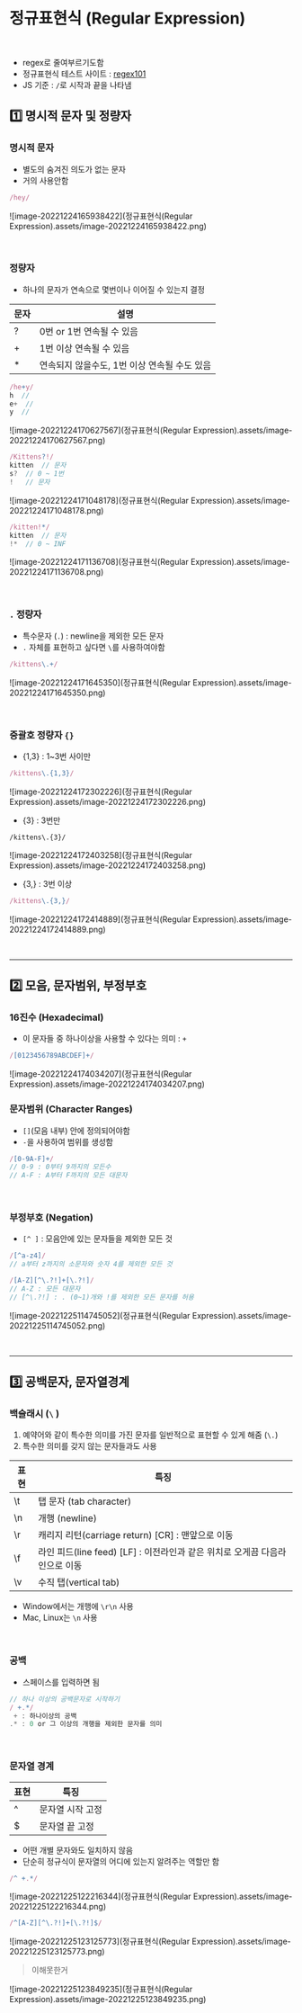 # 정규표현식  (Regular Expression)

​     

- regex로 줄여부르기도함
- 정규표현식 테스트 사이트 : [regex101](https://regex101.com/)
- JS 기준 : `/`로 시작과 끝을 나타냄



## 1️⃣ 명시적 문자 및 정량자

### 명시적 문자

- 별도의 숨겨진 의도가 없는 문자
- 거의 사용안함

```js
/hey/
```

![image-20221224165938422](정규표현식(Regular Expression).assets/image-20221224165938422.png)

​    

### 정량자

- 하나의 문자가 연속으로 몇번이나 이어질 수 있는지 결정

| 문자 | 설명                                         |
| ---- | -------------------------------------------- |
| ?    | 0번 or 1번 연속될 수 있음                    |
| +    | 1번 이상 연속될 수 있음                      |
| *    | 연속되지 않을수도, 1번 이상 연속될 수도 있음 |

```js
/he+y/
h  //  
e+  //
y  //
```

![image-20221224170627567](정규표현식(Regular Expression).assets/image-20221224170627567.png)

 ```js
 /Kittens?!/
 kitten  // 문자
 s?  // 0 ~ 1번
 !	 // 문자
 ```

![image-20221224171048178](정규표현식(Regular Expression).assets/image-20221224171048178.png)

```js
/kitten!*/
kitten  // 문자
!*  // 0 ~ INF
```

![image-20221224171136708](정규표현식(Regular Expression).assets/image-20221224171136708.png)

​    

### `.` 정량자

- 특수문자 (`.`) : newline을 제외한 모든 문자
- `.` 자체를 표현하고 싶다면 `\`를 사용하여야함

```js
/kittens\.+/
```

![image-20221224171645350](정규표현식(Regular Expression).assets/image-20221224171645350.png)

​     

### 중괄호 정량자 `{}`

- {1,3} : 1~3번 사이만

```js
/kittens\.{1,3}/
```

![image-20221224172302226](정규표현식(Regular Expression).assets/image-20221224172302226.png)

- {3} : 3번만

```
/kittens\.{3}/
```

![image-20221224172403258](정규표현식(Regular Expression).assets/image-20221224172403258.png)

- {3,} : 3번 이상

```js
/kittens\.{3,}/
```

![image-20221224172414889](정규표현식(Regular Expression).assets/image-20221224172414889.png)

​    

---

## 2️⃣ 모음, 문자범위, 부정부호

### 16진수 (Hexadecimal)

- 이 문자들 중 하나이상을 사용할 수 있다는 의미 : `+`

```js
/[0123456789ABCDEF]+/
```

![image-20221224174034207](정규표현식(Regular Expression).assets/image-20221224174034207.png)



### 문자범위  (Character Ranges)

- `[]`(모음 내부) 안에 정의되어야함
- `-`을 사용하여 범위를 생성함

```js
/[0-9A-F]+/
// 0-9 : 0부터 9까지의 모든수
// A-F : A부터 F까지의 모든 대문자
```

​    

### 부정부호 (Negation)

- `[^ ]` : 모음안에 있는 문자들을 제외한 모든 것

```js
/[^a-z4]/
// a부터 z까지의 소문자와 숫자 4를 제외한 모든 것
```

```js
/[A-Z][^\.?!]+[\.?!]/
// A-Z : 모든 대문자
// [^\.?!] : . (0~1)개와 !를 제외한 모든 문자를 허용
```

![image-20221225114745052](정규표현식(Regular Expression).assets/image-20221225114745052.png)

​     

---

## 3️⃣ 공백문자, 문자열경계

### 백슬래시 (`\` )

1. 예약어와 같이 특수한 의미를 가진 문자를 일반적으로 표현할 수 있게 해줌 (`\.`)
2. 특수한 의미를 갖지 않는 문자들과도 사용

| 표현 | 특징                                                         |
| ---- | ------------------------------------------------------------ |
| \t   | 탭 문자 (tab character)                                      |
| \n   | 개행 (newline)                                               |
| \r   | 캐리지 리턴(carriage return) [CR] : 맨앞으로 이동            |
| \f   | 라인 피드(line feed) [LF] : 이전라인과 같은 위치로 오게끔 다음라인으로 이동 |
| \v   | 수직 탭(vertical tab)                                        |

- Window에서는 개행에 `\r\n` 사용
- Mac, Linux는 `\n` 사용

​    

### 공백

- 스페이스를 입력하면 됨

```js
// 하나 이상의 공백문자로 시작하기
/ +.*/
 + : 하나이상의 공백
.* : 0 or 그 이상의 개행을 제외한 문자를 의미
```

​    

### 문자열 경계

| 표현 | 특징             |
| ---- | ---------------- |
| ^    | 문자열 시작 고정 |
| $    | 문자열 끝 고정   |

- 어떤 개별 문자와도 일치하지 않음
- 단순히 정규식이 문자열의 어디에 있는지 알려주는 역할만 함

```js
/^ +.*/
```

![image-20221225122216344](정규표현식(Regular Expression).assets/image-20221225122216344.png)

```js
/^[A-Z][^\.?!]+[\.?!]$/
```

![image-20221225123125773](정규표현식(Regular Expression).assets/image-20221225123125773.png)

> 이해못한거

![image-20221225123849235](정규표현식(Regular Expression).assets/image-20221225123849235.png)
